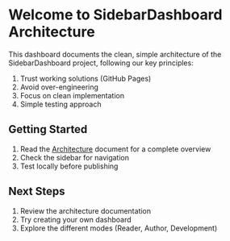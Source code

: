 # Welcome to SidebarDashboard Architecture

This dashboard documents the clean, simple architecture of the SidebarDashboard project, following our key principles:

1. Trust working solutions (GitHub Pages)
2. Avoid over-engineering
3. Focus on clean implementation
4. Simple testing approach

## Getting Started

1. Read the [Architecture](architecture.md) document for a complete overview
2. Check the sidebar for navigation
3. Test locally before publishing

## Next Steps

1. Review the architecture documentation
2. Try creating your own dashboard
3. Explore the different modes (Reader, Author, Development)
